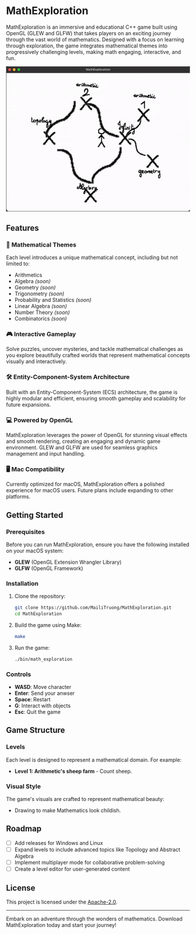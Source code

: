 # MathExploration

MathExploration is an immersive and educational C++ game built using OpenGL (GLEW and GLFW) that takes players on an exciting journey through the vast world of mathematics. Designed with a focus on learning through exploration, the game integrates mathematical themes into progressively challenging levels, making math engaging, interactive, and fun.

![demo](./assets/demo.gif)

## Features

### 🌌 **Mathematical Themes**
Each level introduces a unique mathematical concept, including but not limited to:
- Arithmetics
- Algebra *(soon)*
- Geometry *(soon)*
- Trigonometry *(soon)*
- Probability and Statistics *(soon)*
- Linear Algebra *(soon)*
- Number Theory *(soon)*
- Combinatorics *(soon)*

### 🎮 **Interactive Gameplay**
Solve puzzles, uncover mysteries, and tackle mathematical challenges as you explore beautifully crafted worlds that represent mathematical concepts visually and interactively.

### 🛠️ **Entity-Component-System Architecture**
Built with an Entity-Component-System (ECS) architecture, the game is highly modular and efficient, ensuring smooth gameplay and scalability for future expansions.

### 💻 **Powered by OpenGL**
MathExploration leverages the power of OpenGL for stunning visual effects and smooth rendering, creating an engaging and dynamic game environment. GLEW and GLFW are used for seamless graphics management and input handling.

### 🖥️ **Mac Compatibility**
Currently optimized for macOS, MathExploration offers a polished experience for macOS users. Future plans include expanding to other platforms.

## Getting Started

### Prerequisites
Before you can run MathExploration, ensure you have the following installed on your macOS system:
- **GLEW** (OpenGL Extension Wrangler Library)
- **GLFW** (OpenGL Framework)

### Installation
1. Clone the repository:
   ```bash
   git clone https://github.com/MailiTruong/MathExploration.git
   cd MathExploration
   ```

2. Build the game using Make:
   ```bash
   make
   ```

3. Run the game:
   ```bash
   ./bin/math_exploration
   ```

### Controls
- **WASD**: Move character
- **Enter**: Send your anwser
- **Space**: Restart
- **G**: Interact with objects
- **Esc**: Quit the game

## Game Structure

### Levels
Each level is designed to represent a mathematical domain. For example:
- **Level 1: Arithmetic's sheep farm** - Count sheep.

### Visual Style
The game's visuals are crafted to represent mathematical beauty:
- Drawing to make Mathematics look childish.

## Roadmap
- [ ] Add releases for Windows and Linux
- [ ] Expand levels to include advanced topics like Topology and Abstract Algebra
- [ ] Implement multiplayer mode for collaborative problem-solving
- [ ] Create a level editor for user-generated content

## License
This project is licensed under the [Apache-2.0](LICENSE).

---

Embark on an adventure through the wonders of mathematics. Download MathExploration today and start your journey!



